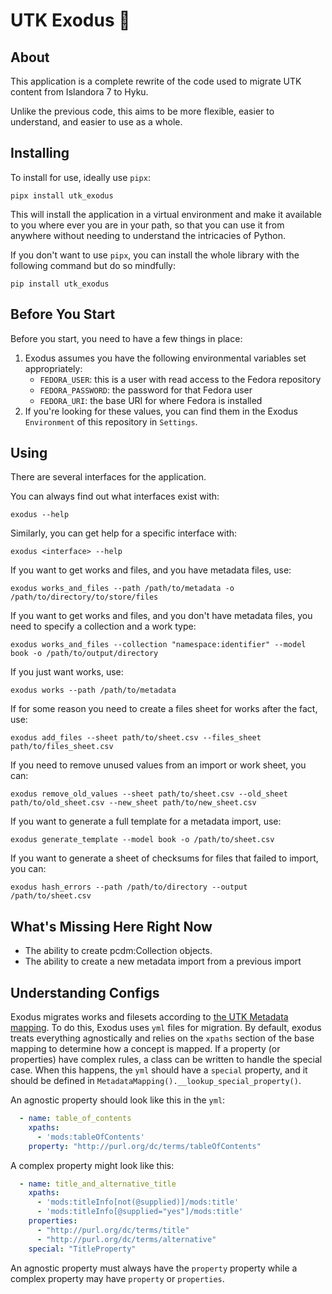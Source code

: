 # UTK Exodus :flight_departure:

## About

This application is a complete rewrite of the code used to migrate UTK content from Islandora 7 to Hyku.

Unlike the previous code, this aims to be more flexible, easier to understand, and easier to use as a whole.

## Installing

To install for use, ideally use `pipx`:

```shell
pipx install utk_exodus
```

This will install the application in a virtual environment and make it available to you where ever you are in your
path, so that you can use it from anywhere without needing to understand the intricacies of Python. 

If you don't want to use `pipx`, you can install the whole library with the following command but do so mindfully:

```shell
pip install utk_exodus
```

## Before You Start

Before you start, you need to have a few things in place:

1. Exodus assumes you have the following environmental variables set appropriately:
    * `FEDORA_USER`: this is a user with read access to the Fedora repository
    * `FEDORA_PASSWORD`: the password for that Fedora user
    * `FEDORA_URI`: the base URI for where Fedora is installed
2. If you're looking for these values, you can find them in the Exodus `Environment` of this repository in `Settings`.

## Using

There are several interfaces for the application.

You can always find out what interfaces exist with:

```shell
exodus --help
```

Similarly, you can get help for a specific interface with:

```shell
exodus <interface> --help
````

If you want to get works and files, and you have metadata files, use:

```shell
exodus works_and_files --path /path/to/metadata -o /path/to/directory/to/store/files
```

If you want to get works and files, and you don't have metadata files, you need to specify
a collection and a work type:

```shell
exodus works_and_files --collection "namespace:identifier" --model book -o /path/to/output/directory
```

If you just want works, use:

```shell
exodus works --path /path/to/metadata
```

If for some reason you need to create a files sheet for  works after the fact, use:

```shell
exodus add_files --sheet path/to/sheet.csv --files_sheet path/to/files_sheet.csv 
```

If you need to remove unused values from an import or work sheet, you can:

```shell
exodus remove_old_values --sheet path/to/sheet.csv --old_sheet path/to/old_sheet.csv --new_sheet path/to/new_sheet.csv
```

If you want to generate a full template for a metadata import, use:

```shell
exodus generate_template --model book -o /path/to/sheet.csv
```

If you want to generate a sheet of checksums for files that failed to import, you can:

```shell
exodus hash_errors --path /path/to/directory --output /path/to/sheet.csv
```

## What's Missing Here Right Now

* The ability to create pcdm:Collection objects.
* The ability to create a new metadata import from a previous import

## Understanding Configs

Exodus migrates works and filesets according to [the UTK Metadata mapping](https://utk-mods-to-rdf.readthedocs.io/en/latest/contents/5_technical_metadata_properties.html#mapping).
To do this, Exodus uses `yml` files for migration.  By default, exodus treats everything agnostically and relies on the 
`xpaths` section of the base mapping to determine how a concept is mapped. If a property (or properties) have complex 
rules, a class can be written to handle the special case.  When this happens, the `yml` should have a `special` 
property, and it should be defined in `MetadataMapping().__lookup_special_property()`.

An agnostic property should look like this in the `yml`:

```yml
  - name: table_of_contents
    xpaths:
      - 'mods:tableOfContents'
    property: "http://purl.org/dc/terms/tableOfContents"
```

A complex property might look like this:

```yml
  - name: title_and_alternative_title
    xpaths:
      - 'mods:titleInfo[not(@supplied)]/mods:title'
      - 'mods:titleInfo[@supplied="yes"]/mods:title'
    properties:
      - "http://purl.org/dc/terms/title"
      - "http://purl.org/dc/terms/alternative"
    special: "TitleProperty"
```

An agnostic property must always have the `property` property while a complex property may have `property` or 
`properties`.
